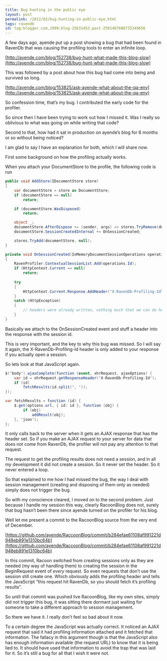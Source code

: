 ```yaml
---
title: Bug hunting in the public eye
layout: post
permalink: /2012/02/bug-hunting-in-public-eye.html
tags: ravendb
id: tag:blogger.com,1999:blog-25631453.post-2591487606735349656
---
```



A few days ago, ayende put up a post showing a bug that had been found in RavenDb that was causing the profiling tools to enter an infinite loop.  

[http://ayende.com/blog/152738/bug-hunt-what-made-this-blog-slow](http://ayende.com/blog/152738/bug-hunt-what-made-this-blog-slow)  

This was followed by a post about how this bug had come into being and survived so long.  

[http://ayende.com/blog/153825/ask-ayende-what-about-the-qa-env](http://ayende.com/blog/153825/ask-ayende-what-about-the-qa-env)  

So confession time, that’s my bug. I contributed the early code for the profiler.  

So since then I have been trying to work out how I missed it. Was I really so oblivious to what was going on while writing that code?  

Second to that, how had it sat in production on ayende’s blog for 6 months or so without being noticed?  

I am glad to say I have an explanation for both, which I will share now.  

First some background on how the profiling actually works.  

When you attach your DocumentStore to the profile, the following code is run  

```csharp
public void AddStore(IDocumentStore store)
{
	var documentStore = store as DocumentStore;
	if (documentStore == null)
		return;

	if (documentStore.WasDisposed)
		return;

	object _;
	documentStore.AfterDispose += (sender, args) => stores.TryRemove(documentStore, out _);
	documentStore.SessionCreatedInternal += OnSessionCreated;

	stores.TryAdd(documentStore, null);
}

private void OnSessionCreated(InMemoryDocumentSessionOperations operations)
{
	RavenProfiler.ContextualSessionList.Add(operations.Id);
	if (HttpContext.Current == null)
		return;
	
	try
	{
		HttpContext.Current.Response.AddHeader("X-RavenDb-Profiling-Id", operations.Id.ToString());
	}
	catch (HttpException)
	{
		// headers were already written, nothing much that we can do here, ignoring
	}
}
```  
  
Basically we attach to the OnSessionCreated event and stuff a header into the response with the session id.  

This is very important, and the key to why this bug was missed. So I will say it again, the X-RavenDb-Profiling-Id header is only added to your response if you actually open a session.  

So lets look at that JavaScript again.  

```csharp
$('body').ajaxComplete(function (event, xhrRequest, ajaxOptions) {
	var id = xhrRequest.getResponseHeader('X-RavenDb-Profiling-Id');
	if (id)
		fetchResults(id.split(', '));
});

var fetchResults = function (id) {
	$.get(options.url, { id: id }, function (obj) {
		if (obj)
			addResult(obj);
	}, 'json');
};
```  
  
It only calls back to the server when it gets an AJAX response that has the header set. So if you make an AJAX request to your server for data that does not come from RavenDb, the profiler will not pay any attention to that request.  

The request to get the profiling results does not need a session, and in all my development it did not create a session. So it never set the header. So it never entered a loop.  

So that explained to me how I had missed the bug, the way I deal with session management (creating and disposing of them only as needed) simply does not trigger the bug.  

So with my conscience cleared, I moved on to the second problem. Just because I handle my session this way, clearly RacoonBlog does not, surely that bug hasn’t been there since ayende turned on the profiler for his blog.  

Well let me present a commit to the RacoonBlog source from the very end of December.  

[https://github.com/ayende/RaccoonBlog/commit/b284efae61108af991221d948eb891e1310bc64b](https://github.com/ayende/RaccoonBlog/commit/b284efae61108af991221d948eb891e1310bc64b)  

In this commit, Racoon switched from creating sessions only as they are needed (my way of handling them) to creating the session in the BeginRequest event of *every* request. So even requests that don’t use the session still create one. Which obviously adds the profiling header and tells the JavaScript “this request hit RavenDb, so you should fetch it’s profiling results”.  

So until that commit was pushed live RacoonBlog, like my own sites, simply did not trigger this bug, it was sitting there dormant just waiting for someone to take a different approach to session management.  

So there we have it. I really don’t feel so bad about it now.  

To a certain degree the JavaScript was actually correct. It noticed an AJAX request that said it had profiling information attached and it fetched that information. The fallacy in this argument though is that the JavaScript also has enough information available (the request URL) to know that it is being lied to. It should have used that information to avoid the trap that was laid for it. So it’s still a bug for all that I wish it were not.  
